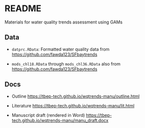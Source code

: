 # README

Materials for water quality trends assessment using GAMs

## Data

* `datprc.RData`: Formatted water quality data from <https://github.com/fawda123/SFbaytrends>

* `mods_chl18.RData` through `mods_chl36.RData` also from <https://github.com/fawda123/SFbaytrends>

## Docs

* Outline <https://tbep-tech.github.io/wqtrends-manu/outline.html>

* Literature <https://tbep-tech.github.io/wqtrends-manu/lit.html>

* Manuscript draft (rendered in Word) <https://tbep-tech.github.io/wqtrends-manu/manu_draft.docx>